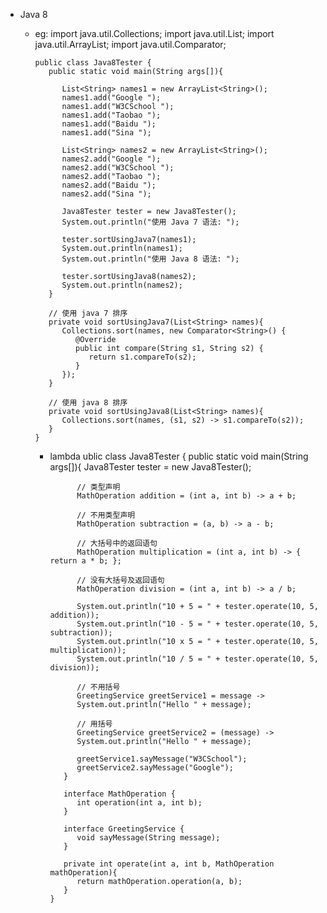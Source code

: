 - Java 8
  - eg:
        import java.util.Collections;
        import java.util.List;
        import java.util.ArrayList;
        import java.util.Comparator;
        
        public class Java8Tester {
           public static void main(String args[]){
           
              List<String> names1 = new ArrayList<String>();
              names1.add("Google ");
              names1.add("W3CSchool ");
              names1.add("Taobao ");
              names1.add("Baidu ");
              names1.add("Sina ");
        		
              List<String> names2 = new ArrayList<String>();
              names2.add("Google ");
              names2.add("W3CSchool ");
              names2.add("Taobao ");
              names2.add("Baidu ");
              names2.add("Sina ");
        		
              Java8Tester tester = new Java8Tester();
              System.out.println("使用 Java 7 语法: ");
        		
              tester.sortUsingJava7(names1);
              System.out.println(names1);
              System.out.println("使用 Java 8 语法: ");
        		
              tester.sortUsingJava8(names2);
              System.out.println(names2);
           }
           
           // 使用 java 7 排序
           private void sortUsingJava7(List<String> names){   
              Collections.sort(names, new Comparator<String>() {
                 @Override
                 public int compare(String s1, String s2) {
                    return s1.compareTo(s2);
                 }
              });
           }
           
           // 使用 java 8 排序
           private void sortUsingJava8(List<String> names){
              Collections.sort(names, (s1, s2) -> s1.compareTo(s2));
           }
        }
    - lambda
          ublic class Java8Tester {
             public static void main(String args[]){
                Java8Tester tester = new Java8Tester();
          		
                // 类型声明
                MathOperation addition = (int a, int b) -> a + b;
          		
                // 不用类型声明
                MathOperation subtraction = (a, b) -> a - b;
          		
                // 大括号中的返回语句
                MathOperation multiplication = (int a, int b) -> { return a * b; };
          		
                // 没有大括号及返回语句
                MathOperation division = (int a, int b) -> a / b;
          		
                System.out.println("10 + 5 = " + tester.operate(10, 5, addition));
                System.out.println("10 - 5 = " + tester.operate(10, 5, subtraction));
                System.out.println("10 x 5 = " + tester.operate(10, 5, multiplication));
                System.out.println("10 / 5 = " + tester.operate(10, 5, division));
          		
                // 不用括号
                GreetingService greetService1 = message ->
                System.out.println("Hello " + message);
          		
                // 用括号
                GreetingService greetService2 = (message) ->
                System.out.println("Hello " + message);
          		
                greetService1.sayMessage("W3CSchool");
                greetService2.sayMessage("Google");
             }
          	
             interface MathOperation {
                int operation(int a, int b);
             }
          	
             interface GreetingService {
                void sayMessage(String message);
             }
          	
             private int operate(int a, int b, MathOperation mathOperation){
                return mathOperation.operation(a, b);
             }
          }
      
